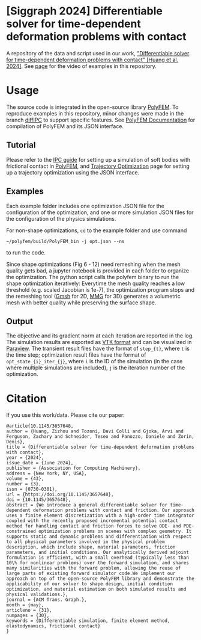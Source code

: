 # [Siggraph 2024] Differentiable solver for time-dependent deformation problems with contact
A repository of the data and script used in our work, ["Differentiable solver for time-dependent deformation problems with contact" [Huang et al. 2024]](https://dl.acm.org/doi/10.1145/3657648). See [page](https://cims.nyu.edu/gcl/papers/2024-dpolyfem.mp4) for the video of examples in this repository.

# Usage

The source code is integrated in the open-source library [PolyFEM](https://polyfem.github.io/). To reproduce examples in this repository, minor changes were made in the branch [diffIPC](https://github.com/polyfem/polyfem/tree/diffIPC) to support specific features. See [PolyFEM Documentation](https://polyfem.github.io/polyfem/index.html) for compilation of PolyFEM and its JSON interface.


## Tutorial

Please refer to the [IPC guide](https://polyfem.github.io/tutorials/ipc_quick_start_guide/ipc_quick_start_guide/) for setting up a simulation of soft bodies with frictional contact in [PolyFEM](https://polyfem.github.io/), and [Trajectory Optimization](https://polyfem.github.io/tutorials/trajectory-optimization/trajectory-optimization/) page for setting up a trajectory optimization using the JSON interface.

## Examples

Each example folder includes one optimization JSON file for the configuration of the optimization, and one or more simulation JSON files for the configuration of the physics simulations.

For non-shape optimizations, `cd` to the example folder and use command
```
~/polyfem/build/PolyFEM_bin -j opt.json --ns
```
to run the code. 

Since shape optimizations (Fig 6 - 12) need remeshing when the mesh quality gets bad, a jupyter notebook is provided in each folder to organize the optimization. The python script calls the polyfem binary to run the shape optimization iteratively: Everytime the mesh quality reaches a low threshold (e.g. scaled Jacobian is 1e-7), the optimization program stops and the remeshing tool ([Gmsh](https://gmsh.info) for 2D, [MMG](https://github.com/MmgTools/mmg) for 3D) generates a volumetric mesh with better quality while preserving the surface shape.

## Output

The objective and its gradient norm at each iteration are reported in the log. The simulation results are exported as [VTK format](https://docs.vtk.org/en/latest/design_documents/VTKFileFormats.html) and can be visualized in [Paraview](https://www.paraview.org). The transient result files have the format of `step_{t}`, where `t` is the time step; optimization result files have the format of `opt_state_{i}_iter_{j}`, where `i` is the ID of the simulation (in the case where multiple simulations are included), `j` is the iteration number of the optimization.

# Citation
If you use this work/data. Please cite our paper:

```
@article{10.1145/3657648,
author = {Huang, Zizhou and Tozoni, Davi Colli and Gjoka, Arvi and Ferguson, Zachary and Schneider, Teseo and Panozzo, Daniele and Zorin, Denis},
title = {Differentiable solver for time-dependent deformation problems with contact},
year = {2024},
issue_date = {June 2024},
publisher = {Association for Computing Machinery},
address = {New York, NY, USA},
volume = {43},
number = {3},
issn = {0730-0301},
url = {https://doi.org/10.1145/3657648},
doi = {10.1145/3657648},
abstract = {We introduce a general differentiable solver for time-dependent deformation problems with contact and friction. Our approach uses a finite element discretization with a high-order time integrator coupled with the recently proposed incremental potential contact method for handling contact and friction forces to solve ODE- and PDE-constrained optimization problems on scenes with complex geometry. It supports static and dynamic problems and differentiation with respect to all physical parameters involved in the physical problem description, which include shape, material parameters, friction parameters, and initial conditions. Our analytically derived adjoint formulation is efficient, with a small overhead (typically less than 10\% for nonlinear problems) over the forward simulation, and shares many similarities with the forward problem, allowing the reuse of large parts of existing forward simulator code.We implement our approach on top of the open-source PolyFEM library and demonstrate the applicability of our solver to shape design, initial condition optimization, and material estimation on both simulated results and physical validations.},
journal = {ACM Trans. Graph.},
month = {may},
articleno = {31},
numpages = {30},
keywords = {Differentiable simulation, finite element method, elastodynamics, frictional contact}
}
```
